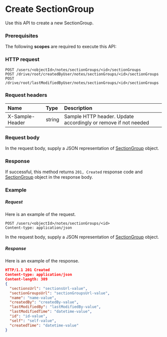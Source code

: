 # Create SectionGroup

Use this API to create a new SectionGroup.
### Prerequisites
The following **scopes** are required to execute this API: 
### HTTP request
<!-- { "blockType": "ignored" } -->
```http
POST /users/<objectId>/notes/sectionGroups/<id>/sectionGroups
POST /drive/root/createdByUser/notes/sectionGroups/<id>/sectionGroups
POST /drive/root/lastModifiedByUser/notes/sectionGroups/<id>/sectionGroups

```
### Request headers
| Name       | Type | Description|
|:---------------|:--------|:----------|
| X-Sample-Header  | string  | Sample HTTP header. Update accordingly or remove if not needed|

### Request body
In the request body, supply a JSON representation of [SectionGroup](../resources/sectiongroup.md) object.


### Response
If successful, this method returns `201, Created` response code and [SectionGroup](../resources/sectiongroup.md) object in the response body.

### Example
##### Request
Here is an example of the request.
<!-- {
  "blockType": "request",
  "name": "create_sectiongroup_from_sectiongroup"
}-->
```http
POST /users/<objectId>/notes/sectionGroups/<id>
Content-type: application/json
```
In the request body, supply a JSON representation of [SectionGroup](../resources/sectiongroup.md) object.
##### Response
Here is an example of the response.
<!-- {
  "blockType": "response",
  "truncated": false,
  "@odata.type": "sectiongroup"
} -->
```json
HTTP/1.1 201 Created
Content-type: application/json
Content-length: 309
{
  "sectionsUrl": "sectionsUrl-value",
  "sectionGroupsUrl": "sectionGroupsUrl-value",
  "name": "name-value",
  "createdBy": "createdBy-value",
  "lastModifiedBy": "lastModifiedBy-value",
  "lastModifiedTime": "datetime-value",
  "id": "id-value",
  "self": "self-value",
  "createdTime": "datetime-value"
}
```

<!-- uuid: f4a4e61a-7265-48c7-8248-13b972760787
2015-10-16 22:29:35 UTC -->
<!-- {
  "type": "#page.annotation",
  "description": "Create SectionGroup",
  "keywords": "",
  "section": "documentation",
  "tocPath": ""
}-->